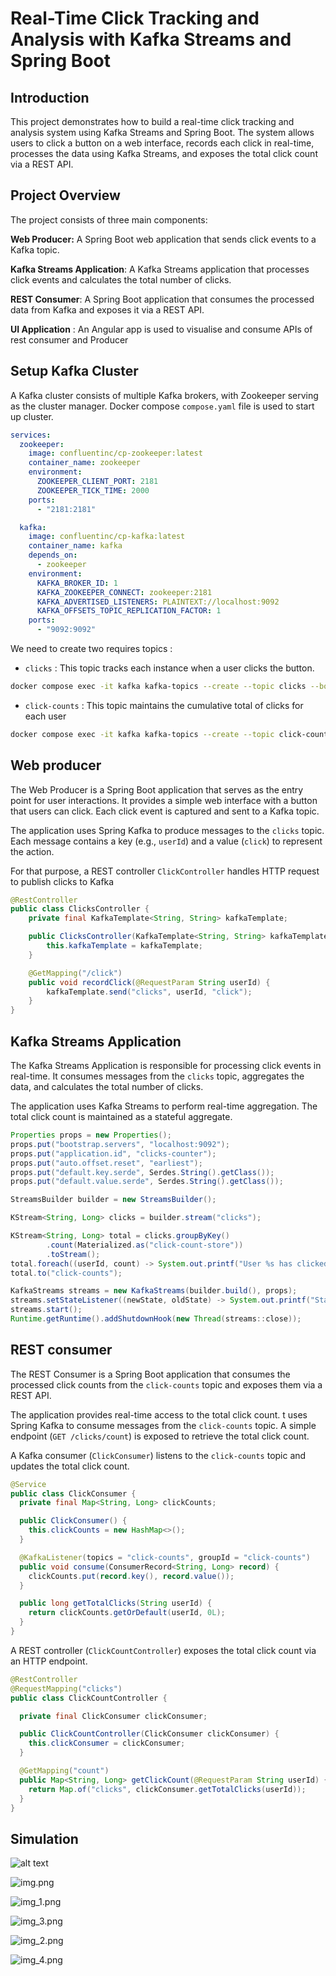 # Real-Time Click Tracking and Analysis with Kafka Streams and Spring Boot


## Introduction
This project demonstrates how to build a real-time click tracking and analysis system using Kafka Streams and Spring Boot. The system allows users to click a button on a web interface, records each click in real-time, processes the data using Kafka Streams, and exposes the total click count via a REST API.

## Project Overview

The project consists of three main components:

**Web Producer:** A Spring Boot web application that sends click events to a Kafka topic.

**Kafka Streams Application**: A Kafka Streams application that processes click events and calculates the total number of clicks.

**REST Consumer**: A Spring Boot application that consumes the processed data from Kafka and exposes it via a REST API.

**UI Application** : An Angular app is used to visualise and consume APIs of rest consumer and Producer

## Setup Kafka Cluster

A Kafka cluster consists of multiple Kafka brokers, with Zookeeper serving as the cluster manager. Docker compose `compose.yaml` file is used to start up cluster.

```yaml
services:
  zookeeper:
    image: confluentinc/cp-zookeeper:latest
    container_name: zookeeper
    environment:
      ZOOKEEPER_CLIENT_PORT: 2181
      ZOOKEEPER_TICK_TIME: 2000
    ports:
      - "2181:2181"

  kafka:
    image: confluentinc/cp-kafka:latest
    container_name: kafka
    depends_on:
      - zookeeper
    environment:
      KAFKA_BROKER_ID: 1
      KAFKA_ZOOKEEPER_CONNECT: zookeeper:2181
      KAFKA_ADVERTISED_LISTENERS: PLAINTEXT://localhost:9092
      KAFKA_OFFSETS_TOPIC_REPLICATION_FACTOR: 1
    ports:
      - "9092:9092"
```

We need to create two requires topics :
- `clicks` : This topic tracks each instance when a user clicks the button.

```bash
docker compose exec -it kafka kafka-topics --create --topic clicks --bootstrap-server kafka:9092 --partitions 3 --replication-factor 1
```

- `click-counts` : This topic maintains the cumulative total of clicks for each user

```bash
docker compose exec -it kafka kafka-topics --create --topic click-counts --bootstrap-server kafka:9092 --partitions 3 --replication-factor 1
```

## Web producer
The Web Producer is a Spring Boot application that serves as the entry point for user interactions. It provides a simple web interface with a button that users can click. Each click event is captured and sent to a Kafka topic.

The application uses Spring Kafka to produce messages to the `clicks` topic.
Each message contains a key (e.g., `userId`) and a value (`click`) to represent the action.

For that purpose, a REST controller `ClickController` handles HTTP request to publish clicks to Kafka

```java
@RestController
public class ClicksController {
    private final KafkaTemplate<String, String> kafkaTemplate;

    public ClicksController(KafkaTemplate<String, String> kafkaTemplate) {
        this.kafkaTemplate = kafkaTemplate;
    }

    @GetMapping("/click")
    public void recordClick(@RequestParam String userId) {
        kafkaTemplate.send("clicks", userId, "click");
    }
}
```

## Kafka Streams Application

The Kafka Streams Application is responsible for processing click events in real-time. It consumes messages from the `clicks` topic, aggregates the data, and calculates the total number of clicks.

The application uses Kafka Streams to perform real-time aggregation. The total click count is maintained as a stateful aggregate.


```java
Properties props = new Properties();
props.put("bootstrap.servers", "localhost:9092");
props.put("application.id", "clicks-counter");
props.put("auto.offset.reset", "earliest");
props.put("default.key.serde", Serdes.String().getClass());
props.put("default.value.serde", Serdes.String().getClass());

StreamsBuilder builder = new StreamsBuilder();

KStream<String, Long> clicks = builder.stream("clicks");

KStream<String, Long> total = clicks.groupByKey()
        .count(Materialized.as("click-count-store"))
        .toStream();
total.foreach((userId, count) -> System.out.printf("User %s has clicked %d times\n", userId, count));
total.to("click-counts");

KafkaStreams streams = new KafkaStreams(builder.build(), props);
streams.setStateListener((newState, oldState) -> System.out.printf("State changed from %s to %s\n", oldState, newState));
streams.start();
Runtime.getRuntime().addShutdownHook(new Thread(streams::close));
```


## REST consumer
The REST Consumer is a Spring Boot application that consumes the processed click counts from the `click-counts` topic and exposes them via a REST API.

The application provides real-time access to the total click count. t uses Spring Kafka to consume messages from the `click-counts` topic. A simple endpoint (`GET /clicks/count`) is exposed to retrieve the total click count.

A Kafka consumer (`ClickConsumer`) listens to the `click-counts` topic and updates the total click count.

```java
@Service
public class ClickConsumer {
  private final Map<String, Long> clickCounts;

  public ClickConsumer() {
    this.clickCounts = new HashMap<>();
  }

  @KafkaListener(topics = "click-counts", groupId = "click-counts")
  public void consume(ConsumerRecord<String, Long> record) {
    clickCounts.put(record.key(), record.value());
  }

  public long getTotalClicks(String userId) {
    return clickCounts.getOrDefault(userId, 0L);
  }
}
```

A REST controller (`ClickCountController`) exposes the total click count via an HTTP endpoint.

```java
@RestController
@RequestMapping("clicks")
public class ClickCountController {

  private final ClickConsumer clickConsumer;

  public ClickCountController(ClickConsumer clickConsumer) {
    this.clickConsumer = clickConsumer;
  }

  @GetMapping("count")
  public Map<String, Long> getClickCount(@RequestParam String userId) {
    return Map.of("clicks", clickConsumer.getTotalClicks(userId));
  }
}
```

## Simulation

![alt text](docs/image.png)

![img.png](docs/img.png)

![img_1.png](docs/img_1.png)

![img_3.png](docs/img_3.png)

![img_2.png](docs/img_2.png)

![img_4.png](docs/img_4.png)




